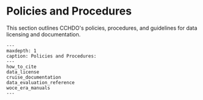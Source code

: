 # Policies and Procedures

This section outlines CCHDO's policies, procedures, and guidelines for data licensing and documentation.

```{toctree}
---
maxdepth: 1
caption: Policies and Procedures:
---
how_to_cite
data_license
cruise_documentation
data_evaluation_reference
woce_era_manuals
---